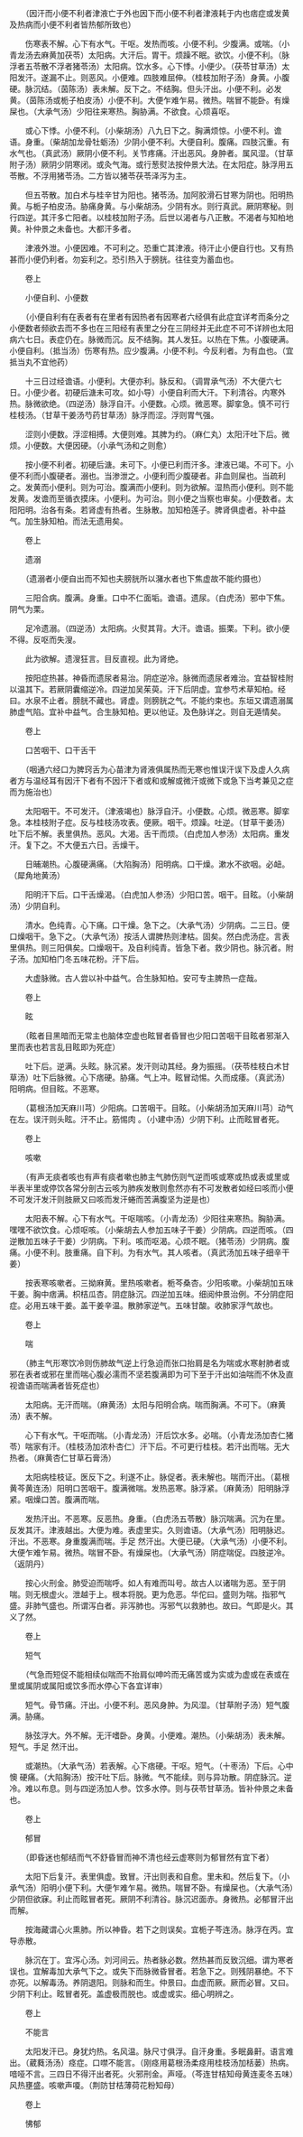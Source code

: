 <!-- { "loadSidebar": true } -->
　　（因汗而小便不利者津液亡于外也因下而小便不利者津液耗于内也痞症或发黄及热病而小便不利者皆热郁所致也）

　　伤寒表不解。心下有水气。干呕。发热而咳。小便不利。少腹满。或喘。（小青龙汤去麻黄加茯苓）太阳病。大汗后。胃干。烦躁不眠。欲饮。小便不利。（脉浮者五苓散不浮者猪苓汤）太阳病。饮水多。心下悸。小便少。（茯苓甘草汤）太阳发汗。遂漏不止。则恶风。小便难。四肢难屈伸。（桂枝加附子汤）身黄。小腹硬。脉沉结。（茵陈汤）表未解。反下之。不结胸。但头汗出。小便不利。必发黄。（茵陈汤或栀子柏皮汤）小便不利。大便乍难乍易。微热。喘冒不能卧。有燥屎也。（大承气汤）少阳往来寒热。胸胁满。不欲食。心烦喜呕。

　　或心下悸。小便不利。（小柴胡汤）八九日下之。胸满烦惊。小便不利。谵语。身重。（柴胡加龙骨牡蛎汤）少阴小便不利。大便自利。腹痛。四肢沉重。有水气也。（真武汤）厥阴小便不利。关节疼痛。汗出恶风。身肿者。属风湿。（甘草附子汤）厥阴少阴寒闭。或灸气海。或行葱熨法按仲景大法。在太阳症。脉浮用五苓散。不浮用猪苓汤。二方皆以猪苓茯苓泽泻为主。

　　但五苓散。加白术与桂辛甘为阳也。猪苓汤。加阿胶滑石甘寒为阴也。阳明热黄。与栀子柏皮汤。胁痛身黄。与小柴胡汤。少阴有水。则行真武。厥阴寒秘。则行四逆。其汗多亡阳者。以桂枝加附子汤。后世以渴者与八正散。不渴者与知柏地黄。补仲景之未备也。大都汗多者。

　　津液外泄。小便因难。不可利之。恐重亡其津液。待汗止小便自行也。又有热甚而小便仍利者。勿妄利之。恐引热入于膀胱。往往变为蓄血也。

　　卷上

　　小便自利、小便数

　　（小便自利有在表者有在里者有因热者有因寒者六经俱有此症宜详考而条分之 小便数者频欲去而不多也在三阳经有表里之分在三阴经并无此症不可不详辨也太阳病六七日。表症仍在。脉微而沉。反不结胸。其人发狂。以热在下焦。小腹硬满。小便自利。（抵当汤）伤寒有热。应少腹满。小便不利。今反利者。为有血也。（宜抵当丸不宜他药）

　　十三日过经谵语。小便利。大便亦利。脉反和。（调胃承气汤）不大便六七日。小便少者。初硬后溏未可攻。如小导）小便自利而大汗。下利清谷。内寒外热。脉微欲绝。（四逆汤）脉浮自汗。小便数。心烦。微恶寒。脚挛急。慎不可行桂枝汤。（甘草干姜汤芍药甘草汤）脉浮而涩。浮则胃气强。

　　涩则小便数。浮涩相搏。大便则难。其脾为约。（麻仁丸）太阳汗吐下后。微烦。小便数。大便因硬。（小承气汤和之则愈）

　　按小便不利者。初硬后溏。未可下。小便已利而汗多。津液已竭。不可下。小便不利而小腹硬者。溺也。当渗泄之。小便利而少腹硬者。非血则屎也。当疏利之。发黄而小便利。则为可治。腹满而小便利。则为欲解。湿热而小便利。则不能发黄。发谵而至循衣摸床。小便利。为可治。则小便之当察也审矣。小便数者。太阳阳明。治各有条。若肾虚有热者。生脉散。加知柏莲子。脾肾俱虚者。补中益气。加生脉知柏。而法无遗用矣。

　　卷上

　　遗溺

　　（遗溺者小便自出而不知也夫膀胱所以潴水者也下焦虚故不能约摄也）

　　三阳合病。腹满。身重。口中不仁面垢。谵语。遗尿。（白虎汤）邪中下焦。阴气为栗。

　　足冷遗溺。（四逆汤）太阳病。火熨其背。大汗。谵语。振栗。下利。欲小便不得。反呕而失溲。

　　此为欲解。遗溲狂言。目反直视。此为肾绝。

　　按阳症热甚。神昏而遗尿者易治。阴症逆冷。脉微而遗尿者难治。宜益智桂附以温其下。若厥阴囊缩逆冷。四逆加吴茱萸。汗下后阴虚。宜参芍术草知柏。经曰。水泉不止者。膀胱不藏也。肾虚。则膀胱之气。不能约束也。东垣又谓遗溺属肺虚气陷。宜补中益气。合生脉知柏。更以他证。及色脉详之。则自无遁情矣。

　　卷上

　　口苦咽干、口干舌干

　　（咽通六经口为脾窍舌为心苗津为肾液俱属热而无寒也惟误汗误下及虚人久病者方与温经耳有因汗下者有不因汗下者或和或解或微汗或微下或急下当考兼见之症而为施治也）

　　太阳咽干。不可发汗。（津液竭也）脉浮自汗。小便数。心烦。微恶寒。脚挛急。本桂枝附子症。反与桂枝汤攻表。便厥。咽干。烦躁。吐逆。（甘草干姜汤）吐下后不解。表里俱热。恶风。大渴。舌干而烦。（白虎加人参汤）太阳病。重发汗。复下之。不大便五六日。舌燥干。

　　日晡潮热。心腹硬满痛。（大陷胸汤）阳明病。口干燥。漱水不欲咽。必衄。（犀角地黄汤）

　　阳明汗下后。口干舌燥渴。（白虎加人参汤）少阳口苦。咽干。目眩。（小柴胡汤）少阴自利。

　　清水。色纯青。心下痛。口干燥。急下之。（大承气汤）少阴病。二三日。便口燥咽干。急下之。（大承气汤）按活人谓脾热则津枯。固矣。然白虎汤症。言表里俱热。则三阳俱矣。口燥咽干。及自利纯青。皆急下者。救少阴也。脉沉者。附子汤。加知柏门冬五味花粉。汗下后。

　　大虚脉微。古人尝以补中益气。合生脉知柏。安可专主脾热一症哉。

　　卷上

　　眩

　　（眩者目黑暗而无常主也脑体空虚也眩冒者昏冒也少阳口苦咽干目眩者邪渐入里而表也若言乱目眩即为死症）

　　吐下后。逆满。头眩。脉沉紧。发汗则动其经。身为振摇。（茯苓桂枝白术甘草汤）吐下后脉微。心下痞硬。胁痛。气上冲。眩冒动惕。久而成痿。（真武汤）阳明病。但目眩。不恶寒。

　　（葛根汤加天麻川芎）少阳病。口苦咽干。目眩。（小柴胡汤加天麻川芎）动气在左。误汗则头眩。汗不止。筋惕肉 。（小建中汤）少阴下利。止而眩冒者死。

　　卷上

　　咳嗽

　　（有声无痰者咳也有声有痰者嗽也肺主气肺伤则气逆而咳或寒或热或表或里或半表半里或停饮各常分剖古云咳为肺疾发散则愈然亦有不可发散者如经曰咳而小便不可发汗发汗则肢厥又曰咳而发汗蜷而苦满腹坚为逆是也）

　　太阳表不解。心下有水气。干呕喘咳。（小青龙汤）少阳往来寒热。胸胁满。嘿嘿不欲饮食。心烦呕咳。（小柴胡去人参加五味子干姜）少阴病。四逆而咳。（四逆散加五味子干姜）少阴病。下利。咳而呕渴。心烦不眠。（猪苓汤）少阴病。腹痛。小便不利。肢重痛。自下利。为有水气。其人咳者。（真武汤加五味子细辛干姜）

　　按表寒咳嗽者。三拗麻黄。里热咳嗽者。栀芩桑杏。少阳咳嗽。小柴胡加五味干姜。胸中痞满。枳桔瓜杏。阴症脉沉。四逆加五味。细阅仲景治例。不分阴症阳症。必用五味干姜。盖干姜辛温。散肺家逆气。五味甘酸。收肺家浮气故也。

　　卷上

　　喘

　　（肺主气形寒饮冷则伤肺故气逆上行急迫而张口抬肩是名为喘或水寒射肺者或邪在表者或邪在里而喘心腹必濡而不坚若腹满即为可下至于汗出如油喘而不休及直视谵语而喘满者皆死症也）

　　太阳病。无汗而喘。（麻黄汤）太阳与阳明合病。喘而胸满。不可下。（麻黄汤）表不解。

　　心下有水气。干呕而喘。（小青龙汤）汗后饮水多。必喘。（小青龙汤加杏仁猪苓）喘家有汗。（桂枝汤加浓朴杏仁）汗下后。不可更行桂枝。若汗出而喘。无大热者。（麻黄杏仁甘草石膏汤）

　　太阳病桂枝证。医反下之。利遂不止。脉促者。表未解也。喘而汗出。（葛根黄芩黄连汤）阳明口苦咽干。腹满微喘。发热恶寒。脉浮紧。（麻黄汤）阳明脉浮紧。咽燥口苦。腹满而喘。

　　发热汗出。不恶寒。反恶热。身重。（白虎汤五苓散）脉沉喘满。沉为在里。反发其汗。津液越出。大便为难。表虚里实。久则谵语。（大承气汤）阳明脉迟。汗出。不恶寒。身重腹满而喘。手足 然汗出。大便已硬。（大承气汤）小便不利。大便乍难乍易。微热。喘冒不卧。有燥屎也。（大承气汤）阴症喘促。四肢逆冷。（返阴丹）

　　按心火刑金。肺受迫而喘呼。如人有难而叫号。故古人以诸喘为恶。至于阴喘。则无根虚火。泄越于上。根本将脱。更为危恶。华佗曰。盛则为喘。指邪气盛。非肺气盛也。所谓泻白者。非泻肺也。泻邪气以救肺也。故曰。气即是火。其义了然。

　　卷上

　　短气

　　（气急而短促不能相续似喘而不抬肩似呻吟而无痛苦或为实或为虚或在表或在里或属阴或属阳或饮多而水停心下各宜详审）

　　短气。骨节痛。汗出。小便不利。恶风身肿。为风湿。（甘草附子汤）短气腹满。胁痛。

　　脉弦浮大。外不解。无汗嗜卧。身黄。小便难。潮热。（小柴胡汤）表未解。短气。手足 然汗出。

　　或潮热。（大承气汤）若表解。心下痞硬。干呕。短气。（十枣汤）下后。心中懊 硬痛。（大陷胸汤）按汗吐下后。脉微。气不能续。则与异功散。阴症脉沉。逆冷。难以布息。则与四逆汤加人参。饮多水停。则与茯苓甘草汤。皆补仲景之未备也。

　　卷上

　　郁冒

　　（即昏迷也郁结而气不舒昏冒而神不清也经云虚寒则为郁冒然有宜下者）

　　太阳下后复汗。表里俱虚。致冒。汗出则表和自愈。里未和。然后复下。（小承气汤）阳明小便下利。大便乍难乍易。微热。喘冒不卧。有燥屎也。（大承气汤）少阴但欲寐。利止而眩冒者死。厥阴不利清谷。脉沉迟面赤。身微热。必郁冒汗出而解。

　　按海藏谓心火熏肺。所以神昏。若下之则误矣。宜栀子芩连汤。脉浮在丙。宜导赤散。

　　脉沉在丁。宜泻心汤。刘河间云。热者脉必数。然热甚而反致沉细。谓为寒者误也。宜解毒加大承气下之。或失下而脉微昏冒者。若急下之。则残阴暴绝。不下亦死。以解毒汤。养阴退阳。则脉和而生。仲景曰。血虚而厥。厥而必冒。又曰。少阴下利止。眩冒者死。盖虚极而脱也。或虚或实。细心明辨之。

　　卷上

　　不能言

　　太阳发汗已。身犹灼热。名风温。脉尺寸俱浮。自汗身重。多眠鼻鼾。语言难出。（葳蕤汤汤）痉症。口噤不能言。（刚痉用葛根汤柔痉用桂枝汤加栝蒌）热病。喑哑不言。三四日不得汗出者死。火邪刑金。声哑。（芩连甘桔知母黄连麦冬五味）风热壅盛。咳嗽声嗄。（荆防甘桔薄荷花粉知母）

　　卷上

　　怫郁

